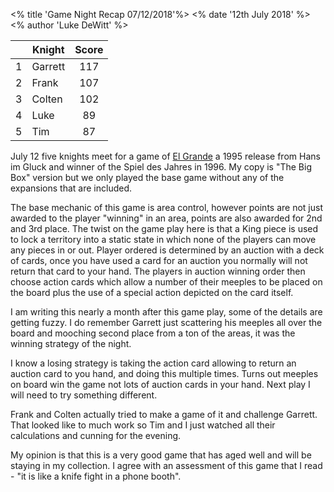 <% title 'Game Night Recap 07/12/2018'%>
<% date '12th July 2018' %>
<% author 'Luke DeWitt' %>

<div class="grid-score-entry" markdown="1">

| | Knight | Score |
| :---: | --- | :---: |
| 1 | Garrett | 117 |
| 2 | Frank | 107 |
| 3 | Colten | 102 |
| 4 | Luke | 89 |
| 5 | Tim | 87 |

</div>

July 12 five knights meet for a game of [El Grande](https://boardgamegeek.com/boardgame/93/el-grande) a 1995 release from Hans im Gluck and winner of the Spiel des Jahres in 1996.  My copy is "The Big Box" version but we only played the base game without any of the expansions that are included.

The base mechanic of this game is area control, however points are not just awarded to the player "winning" in an area, points are also awarded for 2nd and 3rd place.  The twist on the game play here is that a King piece is used to lock a territory into a static state in which none of the players can move any pieces in or out.  Player ordered is determined by an auction with a deck of cards, once you have used a card for an auction you normally will not return that card to your hand.  The players in auction winning order then choose action cards which allow a number of their meeples to be placed on the board plus the use of a special action depicted on the card itself.

I am writing this nearly a month after this game play, some of the details are getting fuzzy.  I do remember Garrett just scattering his meeples all over the board and mooching second place from a ton of the areas, it was the winning strategy of the night.

I know a losing strategy is taking the action card allowing to return an auction card to you hand, and doing this multiple times.  Turns out meeples on board win the game not lots of auction cards in your hand.  Next play I will need to try something different.

Frank and Colten actually tried to make a game of it and challenge Garrett.  That looked like to much work so Tim and I just watched all their calculations and cunning for the evening.

My opinion is that this is a very good game that has aged well and will be staying in my collection.  I agree with an assessment of this game that I read - "it is like a knife fight in a phone booth".